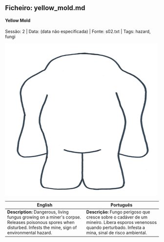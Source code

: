 ## Ficheiro: yellow_mold.md

#### Yellow Mold

Sessão: 2 | Data: (data não especificada) | Fonte: s02.txt | Tags: hazard, fungi

![Yellow Mold](../../../assets/monsters/monster_blank.png)

| English | Português |
|---------|-----------|
| **Description:** Dangerous, living fungus growing on a miner's corpse. Releases poisonous spores when disturbed. Infests the mine, sign of environmental hazard. | **Descrição:** Fungo perigoso que cresce sobre o cadáver de um mineiro. Libera esporos venenosos quando perturbado. Infesta a mina, sinal de risco ambiental. |



















